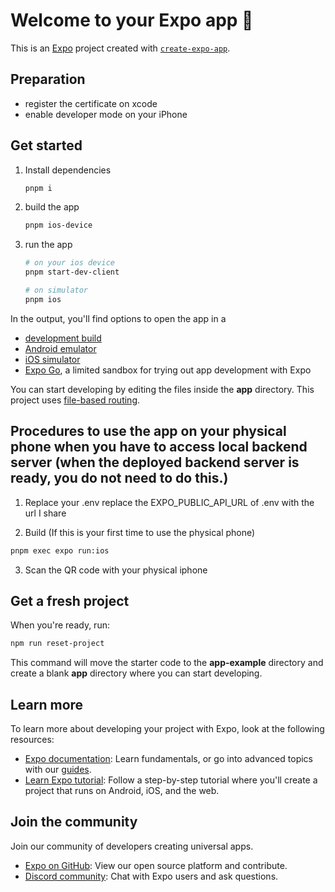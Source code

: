 # Welcome to your Expo app 👋

This is an [Expo](https://expo.dev) project created with [`create-expo-app`](https://www.npmjs.com/package/create-expo-app).

## Preparation

- register the certificate on xcode
- enable developer mode on your iPhone

## Get started

1. Install dependencies

    ```bash
    pnpm i
    ```

2. build the app

    ```bash
    pnpm ios-device
    ```

3. run the app

    ```bash
    # on your ios device
    pnpm start-dev-client

    # on simulator
    pnpm ios
    ```

In the output, you'll find options to open the app in a

- [development build](https://docs.expo.dev/develop/development-builds/introduction/)
- [Android emulator](https://docs.expo.dev/workflow/android-studio-emulator/)
- [iOS simulator](https://docs.expo.dev/workflow/ios-simulator/)
- [Expo Go](https://expo.dev/go), a limited sandbox for trying out app development with Expo

You can start developing by editing the files inside the **app** directory. This project uses [file-based routing](https://docs.expo.dev/router/introduction).

## Procedures to use the app on your physical phone when you have to access local backend server (when the deployed backend server is ready, you do not need to do this.)

1. Replace your .env
   replace the EXPO_PUBLIC_API_URL of .env with the url I share

2. Build (If this is your first time to use the physical phone)

```bash
pnpm exec expo run:ios
```

3. Scan the QR code with your physical iphone

## Get a fresh project

When you're ready, run:

```bash
npm run reset-project
```

This command will move the starter code to the **app-example** directory and create a blank **app** directory where you can start developing.

## Learn more

To learn more about developing your project with Expo, look at the following resources:

- [Expo documentation](https://docs.expo.dev/): Learn fundamentals, or go into advanced topics with our [guides](https://docs.expo.dev/guides).
- [Learn Expo tutorial](https://docs.expo.dev/tutorial/introduction/): Follow a step-by-step tutorial where you'll create a project that runs on Android, iOS, and the web.

## Join the community

Join our community of developers creating universal apps.

- [Expo on GitHub](https://github.com/expo/expo): View our open source platform and contribute.
- [Discord community](https://chat.expo.dev): Chat with Expo users and ask questions.
